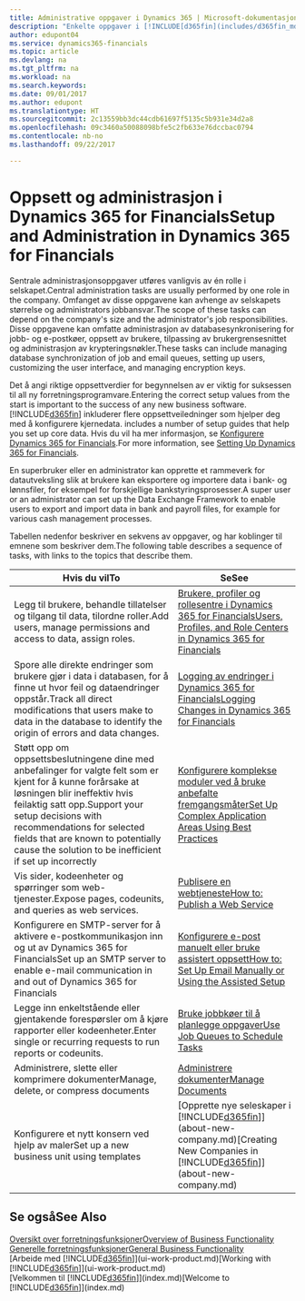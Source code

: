 ```yaml
---
title: Administrative oppgaver i Dynamics 365 | Microsoft-dokumentasjon
description: "Enkelte oppgaver i [!INCLUDE[d365fin](includes/d365fin_md.MD)] krever sentral administrasjon og oppsett. Se hva de er, og finn ut hva som må gjøres."
author: edupont04
ms.service: dynamics365-financials
ms.topic: article
ms.devlang: na
ms.tgt_pltfrm: na
ms.workload: na
ms.search.keywords: 
ms.date: 09/01/2017
ms.author: edupont
ms.translationtype: HT
ms.sourcegitcommit: 2c13559bb3dc44cdb61697f5135c5b931e34d2a8
ms.openlocfilehash: 09c3460a50088098bfe5c2fb633e76dccbac0794
ms.contentlocale: nb-no
ms.lasthandoff: 09/22/2017

---
```

# <a name="setup-and-administration-in-dynamics-365-for-financials"></a><span data-ttu-id="91114-104">Oppsett og administrasjon i Dynamics 365 for Financials</span><span class="sxs-lookup"><span data-stu-id="91114-104">Setup and Administration in Dynamics 365 for Financials</span></span>
<span data-ttu-id="91114-105">Sentrale administrasjonsoppgaver utføres vanligvis av én rolle i selskapet.</span><span class="sxs-lookup"><span data-stu-id="91114-105">Central administration tasks are usually performed by one role in the company.</span></span> <span data-ttu-id="91114-106">Omfanget av disse oppgavene kan avhenge av selskapets størrelse og administrators jobbansvar.</span><span class="sxs-lookup"><span data-stu-id="91114-106">The scope of these tasks can depend on the company's size and the administrator's job responsibilities.</span></span> <span data-ttu-id="91114-107">Disse oppgavene kan omfatte administrasjon av databasesynkronisering for jobb- og e-postkøer, oppsett av brukere, tilpassing av brukergrensesnittet og administrasjon av krypteringsnøkler.</span><span class="sxs-lookup"><span data-stu-id="91114-107">These tasks can include managing database synchronization of job and email queues, setting up users, customizing the user interface, and managing encryption keys.</span></span>  

<span data-ttu-id="91114-108">Det å angi riktige oppsettverdier for begynnelsen av er viktig for suksessen til all ny forretningsprogramvare.</span><span class="sxs-lookup"><span data-stu-id="91114-108">Entering the correct setup values from the start is important to the success of any new business software.</span></span> [!INCLUDE[d365fin](includes/d365fin_md.md)]<span data-ttu-id="91114-109"> inkluderer flere oppsettveiledninger som hjelper deg med å konfigurere kjernedata.</span><span class="sxs-lookup"><span data-stu-id="91114-109"> includes a number of setup guides that help you set up core data.</span></span> <span data-ttu-id="91114-110">Hvis du vil ha mer informasjon, se [Konfigurere Dynamics 365 for Financials](setup.md).</span><span class="sxs-lookup"><span data-stu-id="91114-110">For more information, see [Setting Up Dynamics 365 for Financials](setup.md).</span></span>

<!--Whether you use [!INCLUDE[rim](../../includes/rim_md.md)] to implement setup values or you manually enter them in the new company, you can support your setup decisions with some general recommendations for selected setup fields that are known to potentially cause the solution to be inefficient if defined incorrectly.-->  

<span data-ttu-id="91114-111">En superbruker eller en administrator kan opprette et rammeverk for datautveksling slik at brukere kan eksportere og importere data i bank- og lønnsfiler, for eksempel for forskjellige bankstyringsprosesser.</span><span class="sxs-lookup"><span data-stu-id="91114-111">A super user or an administrator can set up the Data Exchange Framework to enable users to export and import data in bank and payroll files, for example for various cash management processes.</span></span>  

<span data-ttu-id="91114-112">Tabellen nedenfor beskriver en sekvens av oppgaver, og har koblinger til emnene som beskriver dem.</span><span class="sxs-lookup"><span data-stu-id="91114-112">The following table describes a sequence of tasks, with links to the topics that describe them.</span></span>   

|<span data-ttu-id="91114-113">**Hvis du vil**</span><span class="sxs-lookup"><span data-stu-id="91114-113">**To**</span></span>|<span data-ttu-id="91114-114">**Se**</span><span class="sxs-lookup"><span data-stu-id="91114-114">**See**</span></span>|  
|------------|-------------|  
|<span data-ttu-id="91114-115">Legg til brukere, behandle tillatelser og tilgang til data, tilordne roller.</span><span class="sxs-lookup"><span data-stu-id="91114-115">Add users, manage permissions and access to data, assign roles.</span></span>|[<span data-ttu-id="91114-116">Brukere, profiler og rollesentre i Dynamics 365 for Financials</span><span class="sxs-lookup"><span data-stu-id="91114-116">Users, Profiles, and Role Centers in Dynamics 365 for Financials</span></span>](admin-users-profiles-roles.md)|  
|<span data-ttu-id="91114-117">Spore alle direkte endringer som brukere gjør i data i databasen, for å finne ut hvor feil og dataendringer oppstår.</span><span class="sxs-lookup"><span data-stu-id="91114-117">Track all direct modifications that users make to data in the database to identify the origin of errors and data changes.</span></span>|[<span data-ttu-id="91114-118">Logging av endringer i Dynamics 365 for Financials</span><span class="sxs-lookup"><span data-stu-id="91114-118">Logging Changes in Dynamics 365 for Financials</span></span>](across-log-changes.md)|  
|<span data-ttu-id="91114-119">Støtt opp om oppsettsbeslutningene dine med anbefalinger for valgte felt som er kjent for å kunne forårsake at løsningen blir ineffektiv hvis feilaktig satt opp.</span><span class="sxs-lookup"><span data-stu-id="91114-119">Support your setup decisions with recommendations for selected fields that are known to potentially cause the solution to be inefficient if set up incorrectly</span></span>|[<span data-ttu-id="91114-120">Konfigurere komplekse moduler ved å bruke anbefalte fremgangsmåter</span><span class="sxs-lookup"><span data-stu-id="91114-120">Set Up Complex Application Areas Using Best Practices</span></span>](set-up-complex-application-areas-using-best-practices.md)|  
|<span data-ttu-id="91114-121">Vis sider, kodeenheter og spørringer som web-tjenester.</span><span class="sxs-lookup"><span data-stu-id="91114-121">Expose pages, codeunits, and queries as web services.</span></span>|[<span data-ttu-id="91114-122">Publisere en webtjeneste</span><span class="sxs-lookup"><span data-stu-id="91114-122">How to: Publish a Web Service</span></span>](across-how-publish-web-service.md)|  
|<span data-ttu-id="91114-123">Konfigurere en SMTP-server for å aktivere e-postkommunikasjon inn og ut av Dynamics 365 for Financials</span><span class="sxs-lookup"><span data-stu-id="91114-123">Set up an SMTP server to enable e-mail communication in and out of Dynamics 365 for Financials</span></span>| [<span data-ttu-id="91114-124">Konfigurere e-post manuelt eller bruke assistert oppsett</span><span class="sxs-lookup"><span data-stu-id="91114-124">How to: Set Up Email Manually or Using the Assisted Setup</span></span>](madeira-how-setup-email.md)|  
|<span data-ttu-id="91114-125">Legge inn enkeltstående eller gjentakende forespørsler om å kjøre rapporter eller kodeenheter.</span><span class="sxs-lookup"><span data-stu-id="91114-125">Enter single or recurring requests to run reports or codeunits.</span></span>|[<span data-ttu-id="91114-126">Bruke jobbkøer til å planlegge oppgaver</span><span class="sxs-lookup"><span data-stu-id="91114-126">Use Job Queues to Schedule Tasks</span></span>](admin-job-queues-schedule-tasks.md)|  
|<span data-ttu-id="91114-127">Administrere, slette eller komprimere dokumenter</span><span class="sxs-lookup"><span data-stu-id="91114-127">Manage, delete, or compress documents</span></span>|[<span data-ttu-id="91114-128">Administrere dokumenter</span><span class="sxs-lookup"><span data-stu-id="91114-128">Manage Documents</span></span>](admin-manage-documents.md)|  
|<span data-ttu-id="91114-129">Konfigurere et nytt konsern ved hjelp av maler</span><span class="sxs-lookup"><span data-stu-id="91114-129">Set up a new business unit using templates</span></span>|<span data-ttu-id="91114-130">[Opprette nye seleskaper i [!INCLUDE[d365fin](includes/d365fin_md.md)]](about-new-company.md)</span><span class="sxs-lookup"><span data-stu-id="91114-130">[Creating New Companies in [!INCLUDE[d365fin](includes/d365fin_md.md)]](about-new-company.md)</span></span>|  

## <a name="see-also"></a><span data-ttu-id="91114-131">Se også</span><span class="sxs-lookup"><span data-stu-id="91114-131">See Also</span></span>
[<span data-ttu-id="91114-132">Oversikt over forretningsfunksjoner</span><span class="sxs-lookup"><span data-stu-id="91114-132">Overview of Business Functionality</span></span>](madeira-business-functionality.md)  
[<span data-ttu-id="91114-133">Generelle forretningsfunksjoner</span><span class="sxs-lookup"><span data-stu-id="91114-133">General Business Functionality</span></span>](ui-across-business-areas.md)  
<span data-ttu-id="91114-134">[Arbeide med [!INCLUDE[d365fin](includes/d365fin_md.md)]](ui-work-product.md)</span><span class="sxs-lookup"><span data-stu-id="91114-134">[Working with [!INCLUDE[d365fin](includes/d365fin_md.md)]](ui-work-product.md)</span></span>  
<span data-ttu-id="91114-135">[Velkommen til [!INCLUDE[d365fin](includes/d365fin_md.md)]](index.md)</span><span class="sxs-lookup"><span data-stu-id="91114-135">[Welcome to [!INCLUDE[d365fin](includes/d365fin_md.md)]](index.md)</span></span>  


